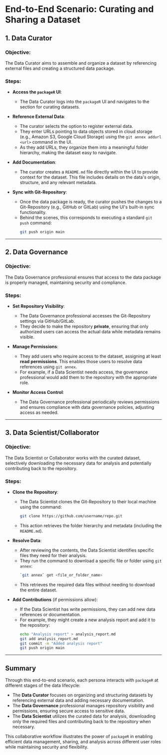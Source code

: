 # End-to-End Scenario: Curating and Sharing a Dataset

## 1. Data Curator

### Objective:
The Data Curator aims to assemble and organize a dataset by referencing external files and creating a structured data package.

### Steps:

- **Access the `packageR` UI**:
  - The Data Curator logs into the `packageR` UI and navigates to the section for curating datasets.

- **Reference External Data**:
  - The curator selects the option to register external data. 
  - They enter URLs pointing to data objects stored in cloud storage (e.g., Amazon S3, Google Cloud Storage) using the `git annex addurl <url>` command in the UI.
  - As they add URLs, they organize them into a meaningful folder hierarchy, making the dataset easy to navigate.

- **Add Documentation**:
  - The curator creates a `README.md` file directly within the UI to provide context for the dataset. This file includes details on the data's origin, structure, and any relevant metadata.
  
- **Sync with Git-Repository**:
  - Once the data package is ready, the curator pushes the changes to a Git-Repository (e.g., GitHub or GitLab) using the UI's built-in sync functionality. 
  - Behind the scenes, this corresponds to executing a standard `git push` command:
    ```bash
    git push origin main
    ```

---

## 2. Data Governance

### Objective:
The Data Governance professional ensures that access to the data package is properly managed, maintaining security and compliance.

### Steps:

- **Set Repository Visibility**:
  - The Data Governance professional accesses the Git-Repository settings via GitHub/GitLab.
  - They decide to make the repository **private**, ensuring that only authorized users can access the actual data while metadata remains visible.

- **Manage Permissions**:
  - They add users who require access to the dataset, assigning at least **read permissions**. This enables those users to resolve data references using `git annex`.
  - For example, if a Data Scientist needs access, the governance professional would add them to the repository with the appropriate role.

- **Monitor Access Control**:
  - The Data Governance professional periodically reviews permissions and ensures compliance with data governance policies, adjusting access as needed.

---

## 3. Data Scientist/Collaborator

### Objective:
The Data Scientist or Collaborator works with the curated dataset, selectively downloading the necessary data for analysis and potentially contributing back to the repository.

### Steps:

- **Clone the Repository**:
  - The Data Scientist clones the Git-Repository to their local machine using the command:
    ```bash
    git clone https://github.com/username/repo.git
    ```
  - This action retrieves the folder hierarchy and metadata (including the `README.md`).

- **Resolve Data**:
  - After reviewing the contents, the Data Scientist identifies specific files they need for their analysis.
  - They run the command to download a specific file or folder using `git annex`:
    ```bash
    `git annex` get <file_or_folder_name>
    ```
  - This retrieves the required data files without needing to download the entire dataset.

- **Add Contributions** (if permissions allow):
  - If the Data Scientist has write permissions, they can add new data references or documentation.
  - For example, they might create a new analysis report and add it to the repository:
    ```bash
    echo "Analysis report" > analysis_report.md
    git add analysis_report.md
    git commit -m "Added analysis report"
    git push origin main
    ```

---

## Summary

Through this end-to-end scenario, each persona interacts with `packageR` at different stages of the data lifecycle:

- The **Data Curator** focuses on organizing and structuring datasets by referencing external data and adding necessary documentation.
- The **Data Governance** professional manages repository visibility and permissions, ensuring secure access to sensitive data.
- The **Data Scientist** utilizes the curated data for analysis, downloading only the required files and contributing back to the repository when necessary.

This collaborative workflow illustrates the power of `packageR` in enabling efficient data management, sharing, and analysis across different user roles while maintaining security and flexibility.
